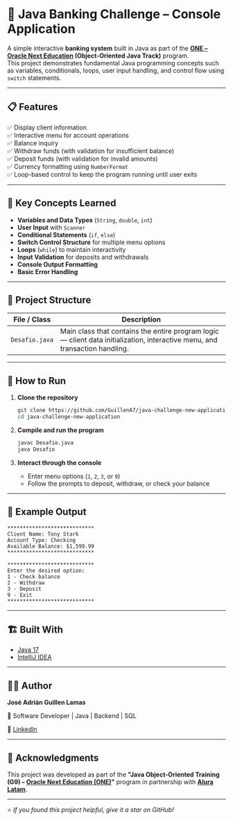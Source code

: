 # 🏦 Java Banking Challenge – Console Application

A simple interactive **banking system** built in Java as part of the **[ONE – Oracle Next Education](https://www.oracle.com/mx/education/oracle-next-education/) (Object-Oriented Java Track)** program.  
This project demonstrates fundamental Java programming concepts such as variables, conditionals, loops, user input handling, and control flow using `switch` statements.

---

## 📋 Features

✅ Display client information  
✅ Interactive menu for account operations  
✅ Balance inquiry  
✅ Withdraw funds (with validation for insufficient balance)  
✅ Deposit funds (with validation for invalid amounts)  
✅ Currency formatting using `NumberFormat`  
✅ Loop-based control to keep the program running until user exits  

---

## 🧠 Key Concepts Learned

- **Variables and Data Types** (`String`, `double`, `int`)  
- **User Input** with `Scanner`  
- **Conditional Statements** (`if`, `else`)  
- **Switch Control Structure** for multiple menu options  
- **Loops** (`while`) to maintain interactivity  
- **Input Validation** for deposits and withdrawals  
- **Console Output Formatting**  
- **Basic Error Handling**  

---

## 🧩 Project Structure

| File / Class | Description |
|---------------|-------------|
| `Desafio.java` | Main class that contains the entire program logic — client data initialization, interactive menu, and transaction handling. |

---

## 🚀 How to Run

1. **Clone the repository**
   ```bash
   git clone https://github.com/GuillenA7/java-challenge-new-application.git
   cd java-challenge-new-application
   ```

2. **Compile and run the program**

   ```bash
   javac Desafio.java
   java Desafio
   ```

3. **Interact through the console**

   * Enter menu options (`1`, `2`, `3`, or `9`)
   * Follow the prompts to deposit, withdraw, or check your balance

---

## 🧾 Example Output

```
****************************
Client Name: Tony Stark
Account Type: Checking
Available Balance: $1,599.99
****************************

****************************
Enter the desired option:
1 - Check balance
2 - Withdraw
3 - Deposit
9 - Exit
****************************
```

---

## 🏗️ Built With

* [Java 17](https://www.oracle.com/java/technologies/javase/jdk17-archive-downloads.html)
* [IntelliJ IDEA](https://www.jetbrains.com/idea/)

---

## 🧑‍💻 Author

**José Adrián Guillen Lamas**

💼 Software Developer | Java | Backend | SQL

🔗 [LinkedIn](https://www.linkedin.com/in/jose-adrian-guillen-lamas-3b3b5135b/)

---

## 🏁 Acknowledgments

This project was developed as part of the
**"Java Object-Oriented Training (G9) – [Oracle Next Education (ONE)](https://www.oracle.com/mx/education/oracle-next-education/)"** program in partnership with **[Alura Latam](https://www.aluracursos.com/)**.

---

⭐ *If you found this project helpful, give it a star on GitHub!*
